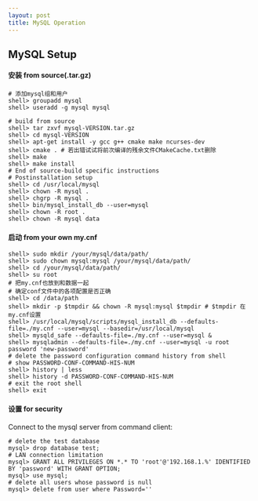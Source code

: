 ```yaml
---
layout: post
title: MySQL Operation
---
```


## MySQL Setup

#### 安装 from source(.tar.gz)

    # 添加mysql组和用户
    shell> groupadd mysql
    shell> useradd -g mysql mysql

    # build from source
    shell> tar zxvf mysql-VERSION.tar.gz
    shell> cd mysql-VERSION
    shell> apt-get install -y gcc g++ cmake make ncurses-dev
    shell> cmake . # 若出错试试将前次编译的残余文件CMakeCache.txt删除
    shell> make
    shell> make install
    # End of source-build specific instructions
    # Postinstallation setup
    shell> cd /usr/local/mysql
    shell> chown -R mysql .
    shell> chgrp -R mysql .
    shell> bin/mysql_install_db --user=mysql
    shell> chown -R root .
    shell> chown -R mysql data

#### 启动 from your own my.cnf

    shell> sudo mkdir /your/mysql/data/path/
    shell> sudo chown mysql:mysql /your/mysql/data/path/
    shell> cd /your/mysql/data/path/
    shell> su root
    # 把my.cnf也放到和数据一起
    # 确定conf文件中的各项配置是否正确
    shell> cd /data/path
    shell> mkdir -p $tmpdir && chown -R mysql:mysql $tmpdir # $tmpdir 在my.cnf设置
    shell> /usr/local/mysql/scripts/mysql_install_db --defaults-file=./my.cnf --user=mysql --basedir=/usr/local/mysql
    shell> mysqld_safe --defaults-file=./my.cnf --user=mysql &
    shell> mysqladmin --defaults-file=./my.cnf --user=mysql -u root password 'new-password'
    # delete the password configuration command history from shell
    # show PASSWORD-CONF-COMMAND-HIS-NUM
    shell> history | less
    shell> history -d PASSWORD-CONF-COMMAND-HIS-NUM
    # exit the root shell
    shell> exit

#### 设置 for security
    
Connect to the mysql server from command client:
    
    # delete the test database
    mysql> drop database test;
    # LAN connection limitation
    mysql> GRANT ALL PRIVILEGES ON *.* TO 'root'@'192.168.1.%' IDENTIFIED BY 'password' WITH GRANT OPTION;
    mysql> use mysql;
    # delete all users whose password is null
    mysql> delete from user where Password=''

